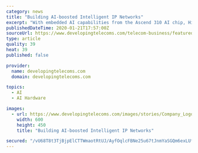 ```yaml
---
category: news
title: "Building AI-boosted Intelligent IP Networks"
excerpt: "With embedded AI capabilities from the Ascend 310 AI chip, HiSecEngine USG12000 improves the threat detection performance by five times. By leveraging intelligent security event analysis and intelligent security policy optimization technologies, HiSecEngine USG12000 achieves service rollouts in minutes and implements service-driven policy ..."
publishedDateTime: 2020-01-21T17:57:00Z
sourceUrl: https://www.developingtelecoms.com/telecom-business/featured-articles/9113-building-ai-boosted-intelligent-ip-networks.html
type: article
quality: 39
heat: 39
published: false

provider:
  name: developingtelecoms.com
  domain: developingtelecoms.com

topics:
  - AI
  - AI Hardware

images:
  - url: https://www.developingtelecoms.com/images/stories/Company_Logos/Reliance_Communications_600.jpg
    width: 600
    height: 450
    title: "Building AI-boosted Intelligent IP Networks"

secured: "/vU68T8t3TjBjpElCTTWmaotRtUJ/AyfOqlcFBNe25u67tJnmYaSGQm6exLUfKsVjj8BAllVutjsxcY4fxEeQCYSktKsdeyz7jV5Q98nqokAReoNoQ1Jm2RscBe6nzl7dEiIKHKrwHVOMUjh4MFGUmJCSWIbjKsPf103O21pVIcuCwEU5dPFtjOHUdvS+DdgxacDYWwgrhqW7G4KabW5GA0RkjH4Ba+Mw6h2StkTEdmfdXqexkG4VAN4sn6lUpBc9/AlhIMmboYjGNi8lINezXZtkv9CuBIR0iiZNl8eBT+wQ96DWkTofNQWo9sEZwLAEgXIrbq6Zt4UiptEjR3tyoEbdWA94/0aMqszWmAYABLwVYVre/VTSRTpEhKDgrc2WXeorW0BXBj9NVkxJzW+rmswCYqFjrEL2XW3YXgD/2R9b5yvGZ86ypJ9PMHFPJTK9xvsxDfwOuujbdO4Omb6rQF6bza8eOF7uXlraN2DtDk=;1BJOZbPSPJeIecDVjP4y7A=="
---
```



